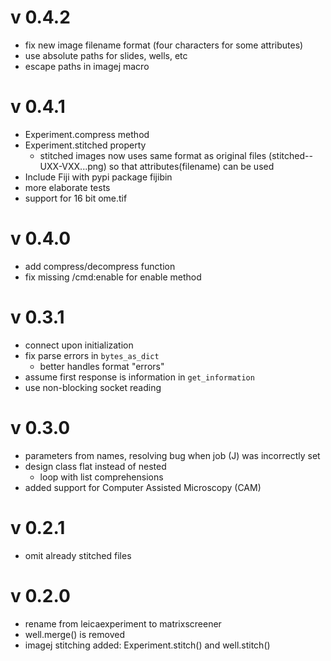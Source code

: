 # v 0.4.2
- fix new image filename format (four characters for some attributes)
- use absolute paths for slides, wells, etc
- escape paths in imagej macro

# v 0.4.1
- Experiment.compress method
- Experiment.stitched property
  - stitched images now uses same format as original files
    (stitched--UXX-VXX...png) so that attributes(filename) can be used
- Include Fiji with pypi package fijibin
- more elaborate tests
- support for 16 bit ome.tif

# v 0.4.0
- add compress/decompress function
- fix missing /cmd:enable for enable method

# v 0.3.1
- connect upon initialization
- fix parse errors in `bytes_as_dict`
  - better handles format "errors"
- assume first response is information in `get_information`
- use non-blocking socket reading

# v 0.3.0
- parameters from names, resolving bug when job (J) was incorrectly set
- design class flat instead of nested
  - loop with list comprehensions
- added support for Computer Assisted Microscopy (CAM)

# v 0.2.1
- omit already stitched files

# v 0.2.0
- rename from leicaexperiment to matrixscreener
- well.merge() is removed
- imagej stitching added: Experiment.stitch() and well.stitch()
